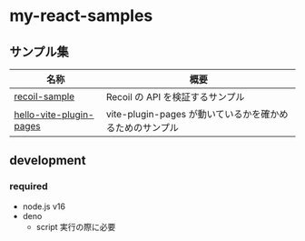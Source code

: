 # my-react-samples

## サンプル集

<!-- prettier-ignore -->
|名称|概要|
|-|-|
|[recoil-sample](https://kagurazaka-0.github.io/my-react-samples/202207-recoil-sample/)|Recoil の API を検証するサンプル|
|[hello-vite-plugin-pages](https://kagurazaka-0.github.io/my-react-samples/202206-hello-vite-plugin-pages/)|vite-plugin-pages が動いているかを確かめるためのサンプル|

## development

### required

- node.js v16
- deno
  - script 実行の際に必要
